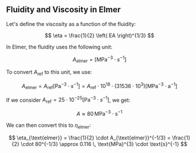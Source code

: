## Fluidity and Viscosity in Elmer

Let's define the viscosity as a function of the fluidity:

$$
\eta = \frac{1}{2} \left( EA \right)^{1/3} 
$$

In Elmer, the fluidity uses the following unit:

$$ 
A_{\text{elmer}} = \left[ \text{MPa}^{-3} \cdot s^{-1} \right] 
$$

To convert $A_{\text{ref}}$ to this unit, we use:

$$
A_{\text{elmer}} = A_{\text{ref}} \left[ \text{Pa}^{-3} \cdot s^{-1} \right]  = A_{\text{ref}} \cdot 10^{18} \cdot \left( 31536 \cdot 10^{3} \right)  \left[ \text{MPa}^{-3} \cdot \text{a}^{-1} \right]
$$

If we consider $A_{\text{ref}} = 25 \cdot 10^{-25} \left[ \text{Pa}^{-3} \cdot s^{-1} \right]$, we get:

$$
A \approx 80 \, \text{MPa}^{-3} \cdot \text{s}^{-1} 
$$

We can then convert this to $\eta_{\text{elmer}}$:

$$
\eta_{\text{elmer}} = \frac{1}{2} \cdot A_{\text{elmer}}^{-1/3} = \frac{1}{2} \cdot 80^{-1/3} \approx 0.116 \, \text{MPa}^{3} \cdot \text{s}^{-1} 
$$
